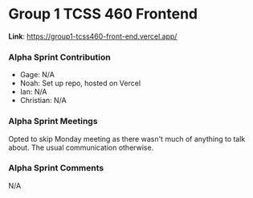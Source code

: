 # Group 1 TCSS 460 Frontend
**Link**: https://group1-tcss460-front-end.vercel.app/

### Alpha Sprint Contribution
- Gage: N/A
- Noah: Set up repo, hosted on Vercel
- Ian: N/A
- Christian: N/A

### Alpha Sprint Meetings
Opted to skip Monday meeting as there wasn't much of anything to talk about. The usual communication otherwise.

### Alpha Sprint Comments
N/A
